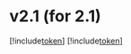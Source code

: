 v2.1 (for 2.1)
=====
[!include[token](../include/token.md)]
[!include[token](../include/redis_error.png)]
